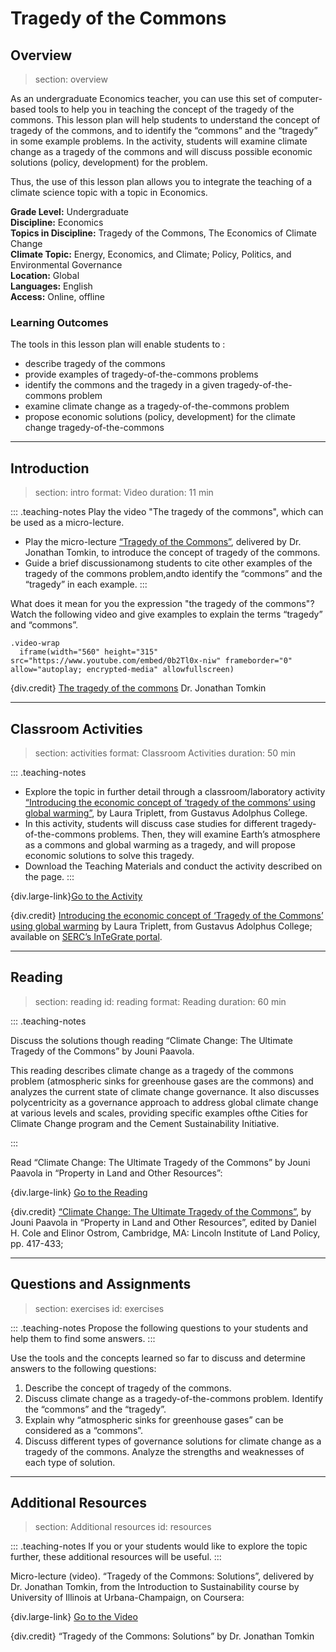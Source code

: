 # Tragedy of the Commons

## Overview
> section: overview

As an undergraduate Economics teacher, you can use this set of computer-based tools to help you in teaching the concept of the tragedy of the commons.
This lesson plan will help students to understand the concept of tragedy of the commons, and to identify the “commons” and the “tragedy” in some example problems. In the activity, students will examine climate change as a tragedy of the commons and will discuss possible economic solutions (policy, development) for the problem.

Thus, the use of this lesson plan allows you to integrate the teaching of a climate science topic with a topic in Economics.

__Grade Level:__ Undergraduate  
__Discipline:__ Economics  
__Topics in Discipline:__ Tragedy of the Commons, The Economics of Climate Change  
__Climate Topic:__ Energy, Economics, and Climate; Policy, Politics, and Environmental Governance  
__Location:__ Global  
__Languages:__ English  
__Access:__ Online, offline

### Learning Outcomes
The tools in this lesson plan will enable students to :

* describe tragedy of the commons
* provide examples of tragedy-of-the-commons problems
* identify the commons and the tragedy in a given tragedy-of-the-commons problem
* examine climate change as a tragedy-of-the-commons problem
* propose economic solutions (policy, development) for the climate change tragedy-of-the-commons

---

## Introduction
> section: intro
> format: Video
> duration: 11 min

::: .teaching-notes
Play the video "The tragedy of the commons", which can be used as a  micro-lecture.

* Play the micro-lecture [“Tragedy of the Commons”](https://www.coursera.org/lecture/sustainability/tragedy-of-the-commons-MtxUU), delivered by Dr. Jonathan Tomkin, to introduce the concept of tragedy of the commons.
* Guide a brief discussionamong students to cite other examples of the tragedy of the commons problem,andto identify the “commons” and the “tragedy” in each example.
:::

What does it mean for you the expression "the tragedy of the commons"? Watch the following video and give examples to explain the terms “tragedy” and “commons”.

    .video-wrap
      iframe(width="560" height="315" src="https://www.youtube.com/embed/0b2Tl0x-niw" frameborder="0" allow="autoplay; encrypted-media" allowfullscreen)

	  
{div.credit}
[The tragedy of the commons](https://www.coursera.org/lecture/sustainability/tragedy-of-the-commons-MtxUU) Dr. Jonathan Tomkin


---

## Classroom Activities
> section: activities
> format: Classroom Activities
> duration: 50 min


::: .teaching-notes
* Explore the topic in further detail through a classroom/laboratory activity [“Introducing the economic concept of ‘tragedy of the commons’ using global warming”](https://serc.carleton.edu/integrate/programs/implementation/program2/activities/135953.html), by Laura Triplett, from Gustavus Adolphus College.
* In this activity, students will discuss case studies for different tragedy-of-the-commons problems. Then, they will examine Earth’s atmosphere as a commons and global warming as a tragedy, and will propose economic solutions to solve this tragedy.
* Download the Teaching Materials and conduct the activity described on the page.
:::

{div.large-link}[Go to the Activity](https://serc.carleton.edu/integrate/programs/implementation/program2/activities/135953.html)

{div.credit}
[Introducing the economic concept of ‘Tragedy of the Commons’ using global warming](https://serc.carleton.edu/integrate/programs/implementation/program2/activities/135953.html) by Laura Triplett, from Gustavus Adolphus College; available on [SERC’s InTeGrate portal](https://serc.carleton.edu/integrate/index.html).



---

## Reading
> section: reading
> id: reading
> format: Reading
> duration: 60 min

::: .teaching-notes

Discuss the solutions though reading “Climate Change: The Ultimate Tragedy of the Commons” by Jouni Paavola.

This reading describes climate change as a tragedy of the commons problem (atmospheric sinks for greenhouse gases are the commons) and analyzes the current state of climate change governance. It also discusses polycentricity as a governance approach to address global climate change at various levels and scales, providing specific examples ofthe Cities for Climate Change program and the Cement Sustainability Initiative.

:::

Read “Climate Change: The Ultimate Tragedy of the Commons” by Jouni Paavola in “Property in Land and Other Resources”:

{div.large-link} [Go to the Reading](https://www.lincolninst.edu/sites/default/files/pubfiles/climate-change_0.pdf)

{div.credit}
[“Climate Change: The Ultimate Tragedy of the Commons”](https://www.lincolninst.edu/sites/default/files/pubfiles/climate-change_0.pdf), by Jouni Paavola in “Property in Land and Other Resources”, edited by Daniel H. Cole and Elinor Ostrom, Cambridge, MA: Lincoln Institute of Land Policy, pp. 417-433; 

---

## Questions and Assignments
> section: exercises
> id: exercises

::: .teaching-notes
Propose the following questions to your students and help them to find some answers.
:::

Use the tools and the concepts learned so far to discuss and determine answers to the following questions:

1. Describe the concept of tragedy of the commons.
2. Discuss climate change as a tragedy-of-the-commons problem. Identify the “commons” and the “tragedy”.
3. Explain why “atmospheric sinks for greenhouse gases” can be considered as a “commons”.
4. Discuss different types of governance solutions for climate change as a tragedy of the commons. Analyze the strengths and weaknesses of each type of solution.

---

## Additional Resources
> section: Additional resources
> id: resources

::: .teaching-notes
If you or your students would like to explore the topic further, these additional resources will be useful.
:::

Micro-lecture (video). “Tragedy of the Commons: Solutions”, delivered by Dr. Jonathan Tomkin, from the Introduction to Sustainability course by University of Illinois at Urbana-Champaign, on Coursera:

{div.large-link} [Go to the Video](https://www.coursera.org/lecture/sustainability/tragedy-of-the-commons-solutions-wBRcA)

{div.credit}
“Tragedy of the Commons: Solutions” by Dr. Jonathan Tomkin
